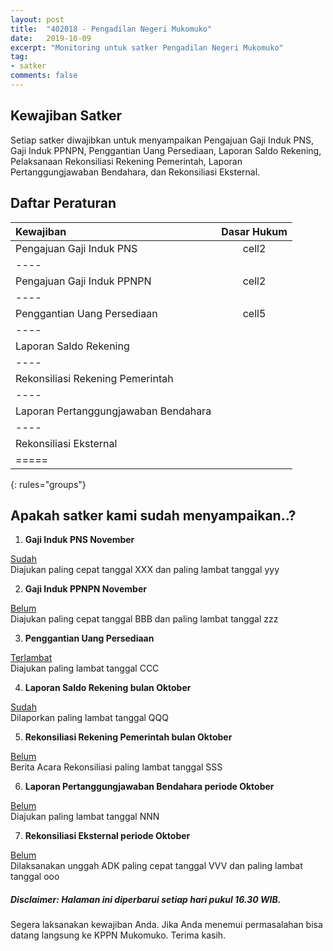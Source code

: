 ```yaml
---
layout: post
title:  "402018 - Pengadilan Negeri Mukomuko"
date:   2019-10-09
excerpt: "Monitoring untuk satker Pengadilan Negeri Mukomuko"
tag:
- satker
comments: false
---
```


## Kewajiban Satker

Setiap satker diwajibkan untuk menyampaikan Pengajuan Gaji Induk PNS, Gaji Induk PPNPN, Penggantian Uang Persediaan, Laporan Saldo Rekening, Pelaksanaan Rekonsiliasi Rekening Pemerintah, Laporan Pertanggungjawaban Bendahara, dan Rekonsiliasi Eksternal.


## Daftar Peraturan

| Kewajiban                            | Dasar Hukum |
|:-------------------------------------|:-----------:|
| Pengajuan Gaji Induk PNS             | cell2       |
|----
| Pengajuan Gaji Induk PPNPN           | cell2       |
|----
| Penggantian Uang Persediaan          | cell5       |
|----
| Laporan Saldo Rekening               |             |
|----
| Rekonsiliasi Rekening Pemerintah     |             |
|----
| Laporan Pertanggungjawaban Bendahara |             |
|----
| Rekonsiliasi Eksternal               |             |
|=====
{: rules="groups"}


## Apakah satker kami sudah menyampaikan..?

1. **Gaji Induk PNS November**
<div markdown="0"><a href="#" class="btn btn-success">Sudah</a></div>
Diajukan paling cepat tanggal XXX dan paling lambat tanggal yyy

2. **Gaji Induk PPNPN November**
<div markdown="0"><a href="#" class="btn btn-warning">Belum</a></div>
Diajukan paling cepat tanggal BBB dan paling lambat tanggal zzz

3. **Penggantian Uang Persediaan**
<div markdown="0"><a href="#" class="btn btn-danger">Terlambat</a></div>
Diajukan paling lambat tanggal CCC

4. **Laporan Saldo Rekening bulan Oktober**
<div markdown="0"><a href="#" class="btn btn-success">Sudah</a></div>
Dilaporkan paling lambat tanggal QQQ

5. **Rekonsiliasi Rekening Pemerintah bulan Oktober**
<div markdown="0"><a href="#" class="btn btn-warning">Belum</a></div>
Berita Acara Rekonsiliasi paling lambat tanggal SSS

6. **Laporan Pertanggungjawaban Bendahara periode Oktober**
<div markdown="0"><a href="#" class="btn btn-warning">Belum</a></div>
Diajukan paling lambat tanggal NNN

7. **Rekonsiliasi Eksternal periode Oktober**
<div markdown="0"><a href="#" class="btn btn-warning">Belum</a></div>
Dilaksanakan unggah ADK paling cepat tanggal VVV dan paling lambat tanggal ooo


##### Disclaimer: Halaman ini diperbarui setiap hari pukul 16.30 WIB.



Segera laksanakan kewajiban Anda. Jika Anda menemui permasalahan bisa datang langsung ke KPPN Mukomuko.
Terima kasih.
